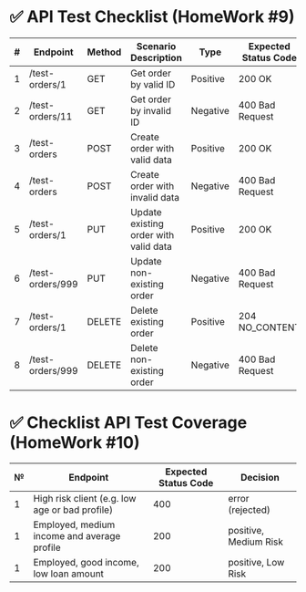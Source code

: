# ✅ API Test Checklist (HomeWork #9)

| #  | Endpoint                        | Method  | Scenario Description                           | Type        | Expected Status Code | Status |
|----|---------------------------------|---------|------------------------------------------------|-------------|----------------------|--------|
| 1  | /test-orders/1                  | GET     | Get order by valid ID                          | Positive    | 200 OK               | ✅     |
| 2  | /test-orders/11                 | GET     | Get order by invalid ID                        | Negative    | 400 Bad Request      | ✅     |
| 3  | /test-orders                    | POST    | Create order with valid data                   | Positive    | 200 OK               | ✅     |
| 4  | /test-orders                    | POST    | Create order with invalid data                 | Negative    | 400 Bad Request      | ✅     |
| 5  | /test-orders/1                  | PUT     | Update existing order with valid data          | Positive    | 200 OK               | ✅     |
| 6  | /test-orders/999                | PUT     | Update non-existing order                      | Negative    | 400 Bad Request      | ✅     |
| 7  | /test-orders/1                  | DELETE  | Delete existing order                          | Positive    | 204 NO_CONTENT       | ✅     |
| 8  | /test-orders/999                | DELETE  | Delete non-existing order                      | Negative    | 400 Bad Request      | ✅     |


# ✅ Checklist API Test Coverage (HomeWork #10)

| №  | Endpoint                                        | Expected Status Code |  Decision              |
|----|-------------------------------------------------|----------------------|------------------------|
| 1  | High risk client (e.g. low age or bad profile)  |          400         |  error (rejected)      |
| 1  | Employed, medium income and average profile     |          200         |  positive, Medium Risk |
| 1  | Employed, good income, low loan amount          |          200         |  positive, Low Risk    |